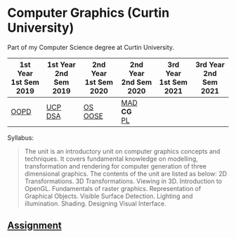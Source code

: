 # Computer Graphics (Curtin University)

Part of my Computer Science degree at Curtin University.

1st Year <br> 1st Sem <br> 2019 | 1st Year <br> 2nd Sem <br> 2019 | 2nd Year <br> 1st Sem <br> 2020 | 2nd Year <br> 2nd Sem <br> 2020 | 3rd Year <br> 1st Sem <br> 2021 | 3rd Year <br> 2nd Sem <br> 2021  
--- | --- | --- | --- | --- | --- |
[OOPD](https://github.com/Alecadabra/OOPD) | [UCP](https://github.com/Alecadabra/UCP)<br>[DSA](https://github.com/Alecadabra/DSA) | [OS](https://github.com/Alecadabra/OS)<br>[OOSE](https://github.com/Alecadabra/OOSE) | [MAD](https://github.com/Alecadabra/MAD)<br>**CG**<br>[PL](https://github.com/Alecadabra/PL)

Syllabus:

> The unit is an introductory unit on computer graphics concepts and techniques.
> It covers fundamental knowledge on modelling, transformation and rendering for 
> computer generation of three dimensional graphics. The contents of the unit are 
> listed as below: 2D Transformations. 3D Transformations. Viewing in 3D. 
> Introduction to OpenGL. Fundamentals of raster graphics. Representation of 
> Graphical Objects. Visible Surface Detection. Lighting and illumination. 
> Shading. Designing Visual Interface.

## [Assignment](Assignment)

<!-- TODO -->
